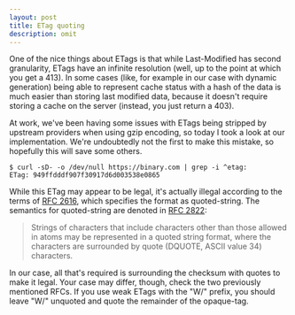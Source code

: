 ```yaml
---
layout: post
title: ETag quoting
description: omit
---
```


One of the nice things about ETags is that while Last-Modified has second
granularity, ETags have an infinite resolution (well, up to the point at which
you get a 413). In some cases (like, for example in our case with dynamic
generation) being able to represent cache status with a hash of the data is
much easier than storing last modified data, because it doesn't require storing
a cache on the server (instead, you just return a 403).

At work, we've been having some issues with ETags being stripped by upstream
providers when using gzip encoding, so today I took a look at our
implementation. We're undoubtedly not the first to make this mistake, so
hopefully this will save some others.

    $ curl -sD- -o /dev/null https://binary.com | grep -i ^etag:
    ETag: 949ffdddf907f30917d6d003538e0865

While this ETag may appear to be legal, it's actually illegal according to the
terms of [RFC 2616][etag-rfc], which specifies the format as quoted-string. The
semantics for quoted-string are denoted in [RFC 2822][quoting-rfc]:

> Strings of characters that include characters other than those allowed in
> atoms may be represented in a quoted string format, where the characters are
> surrounded by quote (DQUOTE, ASCII value 34) characters.

In our case, all that's required is surrounding the checksum with quotes to
make it legal. Your case may differ, though, check the two previously mentioned
RFCs. If you use weak ETags with the "W/" prefix, you should leave "W/"
unquoted and quote the remainder of the opaque-tag.

[etag-rfc]:    http://tools.ietf.org/html/rfc2616#section-3.11
[quoting-rfc]: http://tools.ietf.org/html/rfc2822#section-3.2.5
